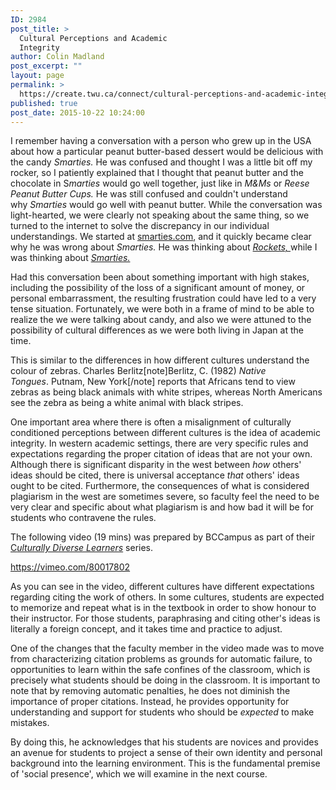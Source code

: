 ```yaml
---
ID: 2984
post_title: >
  Cultural Perceptions and Academic
  Integrity
author: Colin Madland
post_excerpt: ""
layout: page
permalink: >
  https://create.twu.ca/connect/cultural-perceptions-and-academic-integrity/
published: true
post_date: 2015-10-22 10:24:00
---
```

I remember having a conversation with a person who grew up in the USA about how a particular peanut butter-based dessert would be delicious with the candy <em>Smarties. </em>He was confused and thought I was a little bit off my rocker, so I patiently explained that I thought that peanut butter and the chocolate in S<em>marties</em> would go well together, just like in <em>M&amp;Ms </em>or <em>Reese Peanut Butter Cups. </em>He was still confused and couldn't understand why <em>Smarties</em> would go well with peanut butter. While the conversation was light-hearted, we were clearly not speaking about the same thing, so we turned to the internet to solve the discrepancy in our individual understandings. We started at <a href="http://www.smarties.com" >smarties.com</a>, and it quickly became clear why he was wrong about <em>Smarties. </em> He was thinking about <a href="http://www.rocketscandy.ca/" ><em>Rockets, </em></a>while I was thinking about<em> <a href="https://www.nestlegoodfoodgoodlife.ca/smarties/" >Smarties.</a></em>

Had this conversation been about something important with high stakes, including the possibility of the loss of a significant amount of money, or personal embarrassment, the resulting frustration could have led to a very tense situation. Fortunately, we were both in a frame of mind to be able to realize the we were talking about candy, and also we were attuned to the possibility of cultural differences as we were both living in Japan at the time.

This is similar to the differences in how different cultures understand the colour of zebras. Charles Berlitz[note]Berlitz, C. (1982) <em>Native Tongues</em>. Putnam, New York[/note] reports that Africans tend to view zebras as being black animals with white stripes, whereas North Americans see the zebra as being a white animal with black stripes.

One important area where there is often a misalignment of culturally conditioned perceptions between different cultures is the idea of academic integrity. In western academic settings, there are very specific rules and expectations regarding the proper citation of ideas that are not your own. Although there is significant disparity in the west between <em>how</em> others' ideas should be cited, there is universal acceptance <em>that</em> others' ideas ought to be cited. Furthermore, the consequences of what is considered plagiarism in the west are sometimes severe, so faculty feel the need to be very clear and specific about what plagiarism is and how bad it will be for students who contravene the rules.

The following video (19 mins) was prepared by BCCampus as part of their <a href="http://scope.bccampus.ca/file.php/8/5061_CDL/cdl/index.html" >C<em>ulturally Diverse Learners</em></a> series.

https://vimeo.com/80017802

As you can see in the video, different cultures have different expectations regarding citing the work of others. In some cultures, students are expected to memorize and repeat what is in the textbook in order to show honour to their instructor. For those students, paraphrasing and citing other's ideas is literally a foreign concept, and it takes time and practice to adjust.

One of the changes that the faculty member in the video made was to move from characterizing citation problems as grounds for automatic failure, to opportunities to learn within the safe confines of the classroom, which is precisely what students should be doing in the classroom. It is important to note that by removing automatic penalties, he does not diminish the importance of proper citations. Instead, he provides opportunity for understanding and support for students who should be <em>expected</em> to make mistakes.

By doing this, he acknowledges that his students are novices and provides an avenue for students to project a sense of their own identity and personal background into the learning environment. This is the fundamental premise of 'social presence', which we will examine in the next course.

&nbsp;